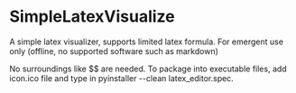 # SimpleLatexVisualize
A simple latex visualizer, supports limited latex formula. For emergent use only (offline, no supported software such as markdown)

No surroundings like $$ are needed. To package into executable files, add icon.ico file and type in pyinstaller --clean latex_editor.spec. 
